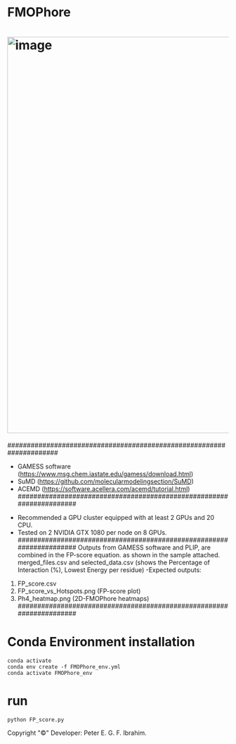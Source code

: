 # FMOPhore

# <img width="900" alt="image" align="center" src="https://github.com/user-attachments/assets/4a3fbc8c-fd40-4b96-a621-dd14d669c0a3">


#####################################################################
<!-- System requirments: -->
- GAMESS software (https://www.msg.chem.iastate.edu/gamess/download.html)
- SuMD (https://github.com/molecularmodelingsection/SuMD)
- ACEMD (https://software.acellera.com/acemd/tutorial.html)
#####################################################################
<!-- Hardware recommended and tested: -->
- Recommended a GPU cluster equipped with at least 2 GPUs and 20 CPU.
- Tested on 2 NVIDIA GTX 1080 per node on 8 GPUs.
#####################################################################
Outputs from GAMESS software and PLIP, are combined in the FP-score equation.
 as shown in the sample attached. 
 merged_files.csv and selected_data.csv (shows the Percentage of Interaction (%), Lowest Energy per residue)
-Expected outputs:
 1. FP_score.csv 
 2. FP_score_vs_Hotspots.png (FP-score plot)
 3. Ph4_heatmap.png (2D-FMOPhore heatmaps)
#####################################################################
# Conda Environment installation
	conda activate
	conda env create -f FMOPhore_env.yml
	conda activate FMOPhore_env
# run
	python FP_score.py

Copyright "©" Developer: Peter E. G. F. Ibrahim.
